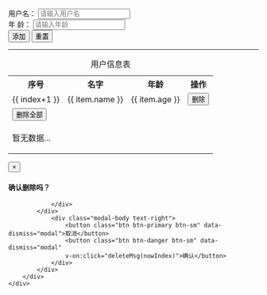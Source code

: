 <!DOCTYPE html>
<html lang="en">
<head>
    <meta charset="UTF-8">
    <meta name="viewport" content="width=device-width, initial-scale=1.0">
    <meta http-equiv="X-UA-Compatible" content="ie=edge">
    <link rel="stylesheet" href="bootstrap/css/bootstrap.min.css">
    <script src="jquery/jquery-3.3.1.min.js"></script>
    <script src="bootstrap/js/bootstrap.min.js"></script>
    <script src="vue.js"></script>
    <title>Document</title>
    <script>
        window.onload = function () {
            new Vue({
                el: "#box",
                data: {
                    myData: [],
                    username:"Angela",
                    age:"18",
                    nowIndex:-2
                    },
                    methods:{
                        add:function(){
                          this.myData.push({
                           name:this.username,
                           age:this.age
                          });
                         this.username="";
                         this.age=""
                         nowIndex:0
                        },
                        deleteMsg:function(n){
                            if(n==-2){
                                this.myData=[];
                            }else
                            {this.myData.splice(n,1);}
                            }     
                    }
            });
        }
    </script> 
</head>
<body>
    <div class="container" id="box">
        <form role="form">
            <div class="form-group">
                <label for="username">用户名：</label>
                <input v-model="username" type="text" id="username" class="form-control" placeholder="请输入用户名">
            </div>
            <div class="form-group">
                <label for="age">年 龄：</label>
                <input v-model="age" type="text" id="age" class="form-control" placeholder="请输入年龄">
            </div>
            <div class="form-group">
                <input type="button" value="添加" class="btn btn-primary" v-on:click="add()">
                <input type="reset" value="重置" class="btn btn-danger" v-on:click="deleteMsg(nowIndex)">
            </div>
        </form>
        <hr>
        <table class="table table-bordered table-hover">
            <caption class="h3 text-info text-center">用户信息表</caption>
            <tr class="text-danger">
                <th class="text-center">序号</th>
                <th class="text-center">名字</th>
                <th class="text-center">年龄</th>
                <th class="text-center">操作</th>
            </tr>
            <tr class="text-center" v-for="(index,item) in myData">
                <td>{{ index+1 }}</td>
                <td>{{ item.name }}</td>
                <td>{{ item.age }}</td>
                <td><button class="btn btn-primary btn-sm" data-toggle="modal" data-target="#layer" 
                    v-on:click="nowIndex=index">删除</button></td>
            </tr>
            <tr v-show="myData.length!=0">
                <td colspan="4" class="text-right">
                    <button class="btn btn-danger btn-sm" data-toggle="modal" data-target="#layer"
                    v-on:click="nowIndex=-2">删除全部</button> 
                </td>
            </tr>
            <tr v-show="myData.length==0">
                <td colspan="4" class="text-center text-muted">
                    <p>暂无数据...</p>
                </td>
            </tr>
        </table>
        <!-- 模态框 弹框 -->
        <div role="dialog" class="modal fade bs-example-modal-sm" id="layer" data-index="{{nowIndex}}">
            <div class="modal-dialog">
            <div class="modal-content">
                <div class="modal-header">
                    <button type="button" class="close" data-dismiss="modal">
                        <span>&times;</span>
                    </button>
                    <h4 class="modal-title">确认删除吗？</h4>
                    
                </div>
            </div>
                <div class="modal-body text-right">
                    <button class="btn btn-primary btn-sm" data-dismiss="modal">取消</button>
                    <button class="btn btn-danger btn-sm" data-dismiss="modal" 
                    v-on:click="deleteMsg(nowIndex)">确认</button>
                </div>
            </div>
        </div>
    </div>
</body>
</html>
